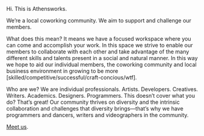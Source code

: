 Hi. This is Athensworks.

We’re a local coworking community.  We aim to support and challenge our members.  

What does this mean? It means we have a focused workspace where you can come and accomplish your work. In this space we strive to enable our members to collaborate with each other and take advantage of the many different skills and talents present in a social and natural manner. In this way we hope to aid our individual members, the coworking community and local business environment in growing to be more [skilled/competitive/successful/craft-concious/wtf].

Who are we? We are individual professionals. Artists. Developers. Creatives. Writers. Academics. Designers. Programmers. This doesn’t cover what you do?  That’s great! Our community thrives on diversity and the intrinsic collaboration and challenges that diversity brings—that’s why we have programmers and dancers, writers and videographers in the community.

[Meet us](http://athensworks.com/membership/members).